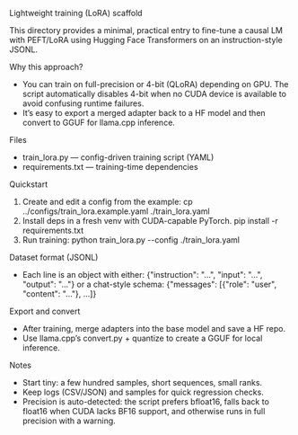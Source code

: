Lightweight training (LoRA) scaffold

This directory provides a minimal, practical entry to fine-tune a causal LM
with PEFT/LoRA using Hugging Face Transformers on an instruction-style JSONL.

Why this approach?
- You can train on full-precision or 4-bit (QLoRA) depending on GPU. The
  script automatically disables 4-bit when no CUDA device is available to
  avoid confusing runtime failures.
- It’s easy to export a merged adapter back to a HF model and then convert to
  GGUF for llama.cpp inference.

Files
- train_lora.py — config-driven training script (YAML)
- requirements.txt — training-time dependencies

Quickstart
1) Create and edit a config from the example:
   cp ../configs/train_lora.example.yaml ./train_lora.yaml
2) Install deps in a fresh venv with CUDA-capable PyTorch.
   pip install -r requirements.txt
3) Run training:
   python train_lora.py --config ./train_lora.yaml

Dataset format (JSONL)
- Each line is an object with either:
  {"instruction": "...", "input": "...", "output": "..."}
  or a chat-style schema:
  {"messages": [{"role": "user", "content": "..."}, ...]}

Export and convert
- After training, merge adapters into the base model and save a HF repo.
- Use llama.cpp’s convert.py + quantize to create a GGUF for local inference.

Notes
- Start tiny: a few hundred samples, short sequences, small ranks.
- Keep logs (CSV/JSON) and samples for quick regression checks.
- Precision is auto-detected: the script prefers bfloat16, falls back to float16
  when CUDA lacks BF16 support, and otherwise runs in full precision with a warning.

